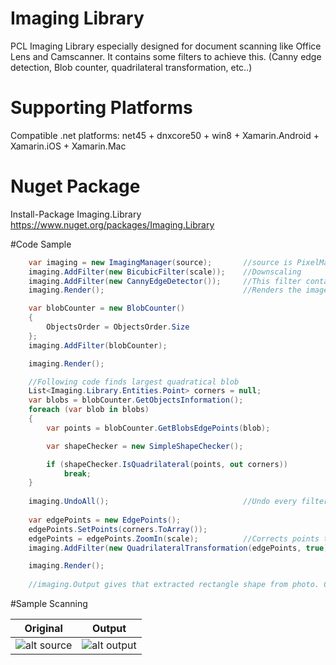 # Imaging Library
PCL Imaging Library especially designed for document scanning like Office Lens and Camscanner. It contains some filters to achieve this. (Canny edge detection, Blob counter, quadrilateral transformation, etc..) 

# Supporting Platforms
Compatible .net platforms: net45 + dnxcore50 + win8 + Xamarin.Android + Xamarin.iOS + Xamarin.Mac

# Nuget Package
Install-Package Imaging.Library
https://www.nuget.org/packages/Imaging.Library

#Code Sample
```csharp
    var imaging = new ImagingManager(source);       //source is PixelMap, you can find samples how to convert image to PixelMap
    imaging.AddFilter(new BicubicFilter(scale));    //Downscaling
    imaging.AddFilter(new CannyEdgeDetector());     //This filter contains Grayscale and Gaussian filter in it
    imaging.Render();                               //Renders the image to use it further use

    var blobCounter = new BlobCounter()
    {
        ObjectsOrder = ObjectsOrder.Size
    };
    imaging.AddFilter(blobCounter);

    imaging.Render();

    //Following code finds largest quadratical blob
    List<Imaging.Library.Entities.Point> corners = null;
    var blobs = blobCounter.GetObjectsInformation();
    foreach (var blob in blobs)
    {
        var points = blobCounter.GetBlobsEdgePoints(blob);

        var shapeChecker = new SimpleShapeChecker();

        if (shapeChecker.IsQuadrilateral(points, out corners))
            break;
    }
    
    imaging.UndoAll();                              //Undo every filters applied
    
    var edgePoints = new EdgePoints();
    edgePoints.SetPoints(corners.ToArray());
    edgePoints = edgePoints.ZoomIn(scale);          //Corrects points that found on downscaled image to original
    imaging.AddFilter(new QuadrilateralTransformation(edgePoints, true));

    imaging.Render();
    
    //imaging.Output gives that extracted rectangle shape from photo. Check out WPF sample how to save it.
```
#Sample Scanning

|Original|Output|
|-----------|-----------|
|![alt source](https://github.com/enginkirmaci/Imaging-Library/blob/master/images/1.jpg)|![alt output](https://github.com/enginkirmaci/Imaging-Library/blob/master/images/2.jpg)|

